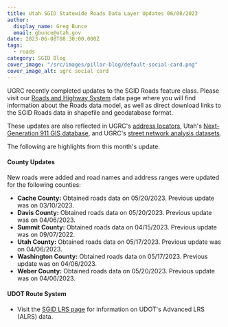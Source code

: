 ```yaml
---
title: Utah SGID Statewide Roads Data Layer Updates 06/08/2023
author:
  display_name: Greg Bunce
  email: gbunce@utah.gov
date: 2023-06-08T08:30:00.000Z
tags:
  - roads
category: SGID Blog
cover_image: "/src/images/pillar-blog/default-social-card.png"
cover_image_alt: ugrc social card
---
```


UGRC recently completed updates to the SGID Roads feature class. Please visit our [Roads and Highway System](/products/sgid/transportation/road-centerlines) data page where you will find information about the Roads data model, as well as direct download links to the SGID Roads data in shapefile and geodatabase format.

These updates are also reflected in UGRC's [address locators](/products/sgid/address), Utah's [Next-Generation 911 GIS database](/products/sgid/911), and UGRC's [street network analysis datasets](/products/sgid/transportation/street-network).

The following are highlights from this month's update.

#### County Updates

New roads were added and road names and address ranges were updated for the following counties:

- **Cache County:** Obtained roads data on 05/20/2023. Previous update was on 03/10/2023.
- **Davis County:** Obtained roads data on 05/20/2023. Previous update was on 04/06/2023.
- **Summit County:** Obtained roads data on 04/15/2023. Previous update was on 09/07/2022.
- **Utah County:** Obtained roads data on 05/17/2023. Previous update was on 04/06/2023.
- **Washington County:** Obtained roads data on 05/17/2023. Previous update was on 04/06/2023.
- **Weber County:** Obtained roads data on 05/20/2023. Previous update was on 04/06/2023.

#### UDOT Route System

- Visit the [SGID LRS page](/products/sgid/transportation/road-centerlines) for information on UDOT's Advanced LRS (ALRS) data.
